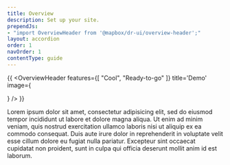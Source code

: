 ```yaml
---
title: Overview
description: Set up your site.
prependJs:
- "import OverviewHeader from '@mapbox/dr-ui/overview-header';"
layout: accordion
order: 1
navOrder: 1
contentType: guide
---
```


{{
    <OverviewHeader
      features={[
        "Cool",
        "Ready-to-go"
        ]}
      title='Demo'
      image={<div />}
    />
}}

Lorem ipsum dolor sit amet, consectetur adipisicing elit, sed do eiusmod tempor incididunt ut labore et dolore magna aliqua. Ut enim ad minim veniam, quis nostrud exercitation ullamco laboris nisi ut aliquip ex ea commodo consequat. Duis aute irure dolor in reprehenderit in voluptate velit esse cillum dolore eu fugiat nulla pariatur. Excepteur sint occaecat cupidatat non proident, sunt in culpa qui officia deserunt mollit anim id est laborum.
